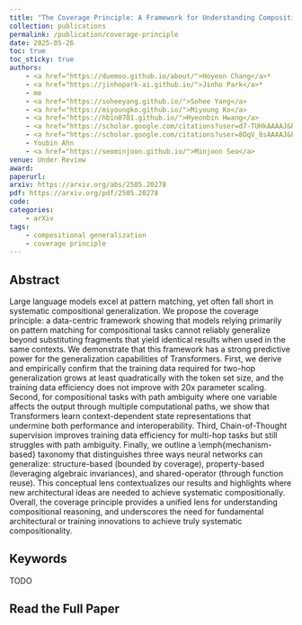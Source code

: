 ```yaml
---
title: "The Coverage Principle: A Framework for Understanding Compositional Generalization"
collection: publications
permalink: /publication/coverage-principle
date: 2025-05-26
toc: true
toc_sticky: true
authors:
    - <a href="https://duemoo.github.io/about/">Hoyeon Chang</a>*
    - <a href="https://jinhopark-ai.github.io/">Jinho Park</a>*
    - me
    - <a href="https://soheeyang.github.io/">Sohee Yang</a>
    - <a href="https://miyoungko.github.io/">Miyoung Ko</a>
    - <a href="https://hbin0701.github.io/">Hyeonbin Hwang</a>
    - <a href="https://scholar.google.com/citations?user=d7-TUHkAAAAJ&hl=en&oi=sra">Seungpil Won</a>
    - <a href="https://scholar.google.com/citations?user=8OqV_8sAAAAJ&hl=en&oi=sra">Dohaeng Lee</a>
    - Youbin Ahn
    - <a href="https://seominjoon.github.io/">Minjoon Seo</a>
venue: Under Review
award: 
paperurl: 
arxiv: https://arxiv.org/abs/2505.20278
pdf: https://arxiv.org/pdf/2505.20278
code:
categories: 
    - arXiv
tags:
    - compositional generalization
    - coverage principle
---
```

<!-- markdownlint-disable MD033 -->

## Abstract

Large language models excel at pattern matching, yet often fall short in systematic compositional generalization. We propose the coverage principle: a data-centric framework showing that models relying primarily on pattern matching for compositional tasks cannot reliably generalize beyond substituting fragments that yield identical results when used in the same contexts. We demonstrate that this framework has a strong predictive power for the generalization capabilities of Transformers. First, we derive and empirically confirm that the training data required for two-hop generalization grows at least quadratically with the token set size, and the training data efficiency does not improve with 20x parameter scaling. Second, for compositional tasks with path ambiguity where one variable affects the output through multiple computational paths, we show that Transformers learn context-dependent state representations that undermine both performance and interoperability. Third, Chain-of-Thought supervision improves training data efficiency for multi-hop tasks but still struggles with path ambiguity. Finally, we outline a \emph{mechanism-based} taxonomy that distinguishes three ways neural networks can generalize: structure-based (bounded by coverage), property-based (leveraging algebraic invariances), and shared-operator (through function reuse). This conceptual lens contextualizes our results and highlights where new architectural ideas are needed to achieve systematic compositionally. Overall, the coverage principle provides a unified lens for understanding compositional reasoning, and underscores the need for fundamental architectural or training innovations to achieve truly systematic compositionality.

## Keywords

TODO

## Read the Full Paper

<object data="{{ page.pdf }}" width="960" height="1000" type='application/pdf'></object>
